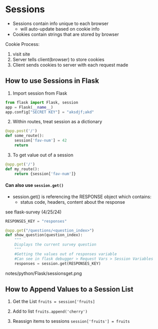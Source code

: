 # Sessions
- Sessions contain info unique to each browser
    - will auto-update based on cookie info
- Cookies contain strings that are stored by browser

Cookie Process:
1. visit site
2. Server tells client(browser) to store cookies
3. Client sends cookies to server with each request made


## How to use Sessions in Flask
1. Import session from Flask
```python
from flask import Flask, session
app = Flask(__name__)
app.config["SECRET KEY"] = "aksdjf;akd"
```

2. Within routes, treat session as a dictionary
```python
@app.post('/')
def some_route():
    session['fav-num'] = 42
    return
```

3. To get value out of a session
```python
@app.get('/')
def my_route():
    return {session['fav-num']}
```

#### Can also use `session.get()`
- session.get() is referencing the RESPONSE object which contains:
    - status code, headers, content about the response

see flask-survey (4/25/24)
```python
RESPONSES_KEY = "responses"

@app.get("/questions/<question_index>")
def show_question(question_index):
    """
    Displays the current survey question
    """
    #Getting the values out of responses variable
    #Can see in flask debugger > Request Vars > Session Variables
    responses = session.get(RESPONSES_KEY)

```
notes/python/Flask/sessionsget.png



## How to Append Values to a Session List
1. Get the List
`fruits = session['fruits]`

2. Add to list
`fruits.append('cherry')`

3. Reassign items to sessions
`session['fruits'] = fruits`